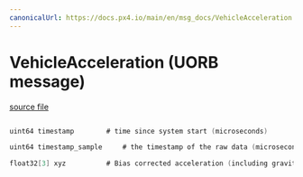 ```yaml
---
canonicalUrl: https://docs.px4.io/main/en/msg_docs/VehicleAcceleration
---
```


# VehicleAcceleration (UORB message)



[source file](https://github.com/PX4/PX4-Autopilot/blob/release/1.14/msg/VehicleAcceleration.msg)

```c

uint64 timestamp		# time since system start (microseconds)

uint64 timestamp_sample		# the timestamp of the raw data (microseconds)

float32[3] xyz			# Bias corrected acceleration (including gravity) in the FRD body frame XYZ-axis in m/s^2

```
